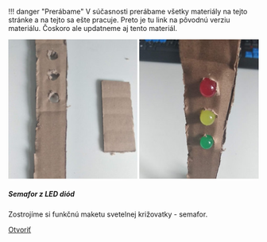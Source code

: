 !!! danger "Prerábame"
    V súčasnosti prerábame všetky materiály na tejto stránke a na tejto sa ešte pracuje.
    Preto je tu link na pôvodnú verziu materiálu. Čoskoro ale updatneme aj tento materiál.

<div class="card mb-4 box-shadow h-100">
                <img class="card-img-top" src="/static/img/materialy/semafor-z-led-diod.jpg" alt="Card image cap">
                <div class="card-body">
                  <h5 class="card-title">Semafor z LED diód</h5>
                  <p class="card-text">Zostrojíme si funkčnú maketu svetelnej križovatky - semafor.</p>
                  <div class="text-center">
                    <a href="/static/downloads/metodiky/microbit-makecode-semafor-z-led-diod.pdf" class="btn btn-info">Otvoriť</a>
                  </div>
                </div>
              </div>